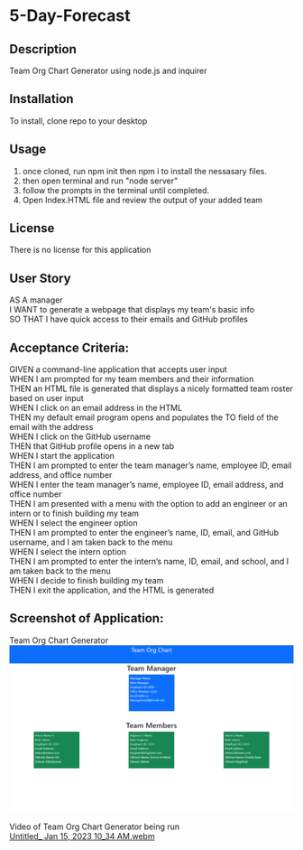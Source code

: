 # 5-Day-Forecast 

## Description
Team Org Chart Generator using node.js and inquirer 

## Installation
To install, clone repo to your desktop 

## Usage
1. once cloned, run npm init then npm i to install the nessasary files. 
2. then open terminal and run "node server"
3. follow the prompts in the terminal until completed. 
4. Open Index.HTML file and review the output of your added team

## License

There is no license for this application 

## User Story
AS A manager <br>
I WANT to generate a webpage that displays my team's basic info <br>
SO THAT I have quick access to their emails and GitHub profiles <br>

## Acceptance Criteria: 
GIVEN a command-line application that accepts user input <br>
WHEN I am prompted for my team members and their information <br>
THEN an HTML file is generated that displays a nicely formatted team roster based on user input <br>
WHEN I click on an email address in the HTML <br>
THEN my default email program opens and populates the TO field of the email with the address <br>
WHEN I click on the GitHub username <br>
THEN that GitHub profile opens in a new tab <br>
WHEN I start the application <br>
THEN I am prompted to enter the team manager’s name, employee ID, email address, and office number <br>
WHEN I enter the team manager’s name, employee ID, email address, and office number <br>
THEN I am presented with a menu with the option to add an engineer or an intern or to finish building my team <br>
WHEN I select the engineer option <br>
THEN I am prompted to enter the engineer’s name, ID, email, and GitHub username, and I am taken back to the menu <br>
WHEN I select the intern option <br>
THEN I am prompted to enter the intern’s name, ID, email, and school, and I am taken back to the menu <br>
WHEN I decide to finish building my team <br>
THEN I exit the application, and the HTML is generated <br>

## Screenshot of Application:  

Team Org Chart Generator <br>
<img src="Challenge10.PNG" alt="Picture of the Challenge 10 HTML Output">

Video of Team Org Chart Generator being run <br>
[Untitled_ Jan 15, 2023 10_34 AM.webm](https://user-images.githubusercontent.com/114446244/212557923-8d1827b9-d8e9-4ae8-8cbb-056c2442decb.webm)
